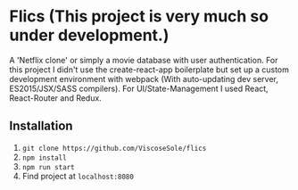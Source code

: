 # Flics (This project is very much so under development.)

A 'Netflix clone' or simply a movie database with user authentication. For this project I didn't use the create-react-app boilerplate but set up a custom development environment with webpack (With auto-updating dev server, ES2015/JSX/SASS compilers). For UI/State-Management I used React, React-Router and Redux.

## Installation

1.  `git clone https://github.com/ViscoseSole/flics`
2.  `npm install`
3.  `npm run start`
4.  Find project at `localhost:8080`
